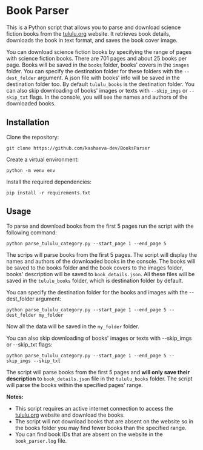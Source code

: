 # Book Parser
This is a Python script that allows you to parse and download science fiction books from 
the [tululu.org](https://tululu.org/) website. It retrieves book details, downloads the book in text format,
and saves the book cover image.

You can download science fiction books by specifying the range of pages with science fiction books.
There are 701 pages and about 25 books per page.
Books will be saved in the `books` folder, books' covers in the `images` folder.
You can specify the destination folder for these folders with the `--dest_folder` argument.
A json file with books' info will be saved in the destination folder too.
By default `tululu_books` is the destination folder.
You can also skip downloading of books' images or texts with `--skip_imgs` or `--skip_txt` flags.
In the console, you will see the names and authors of the downloaded books.

## Installation
Clone the repository:
```shell
git clone https://github.com/kashaeva-dev/BooksParser
```
Create a virtual environment:
```
python -m venv env
```
Install the required dependencies:
```
pip install -r requirements.txt
```

## Usage
To parse and download books from the first 5 pages run the script with the following command:
```
python parse_tululu_category.py --start_page 1 --end_page 5
```
The scrips will parse books from the first 5 pages. 
The script will display the names and authors of the downloaded books in the console.
The books will be saved to the books folder and the book covers to the images folder,
books' description will be saved to `book_details.json`. All these files will be saved in the `tululu_books` folder,
which is destination folder by default.

You can specify the destination folder for the books and images with the --dest_folder argument:
```
python parse_tululu_category.py --start_page 1 --end_page 5 --dest_folder my_folder
```
Now all the data will be saved in the `my_folder` folder.

You can also skip downloading of books' images or texts with --skip_imgs or --skip_txt flags:
```
python parse_tululu_category.py --start_page 1 --end_page 5 --skip_imgs --skip_txt
```
The script will parse books from the first 5 pages and **will only save their description** to `book_details.json`
file in the `tululu_books` folder.
The script will parse the books within the specified pages' range.


**Notes:** 
- This script requires an active internet connection to access 
the [tululu.org](https://tululu.org/) website and download the books.
- The script will not download books that are absent on the website so in the books folder you may
find fewer books than the specified range.
- You can find book IDs that are absent on the website in the ```book_parser.log``` file.
